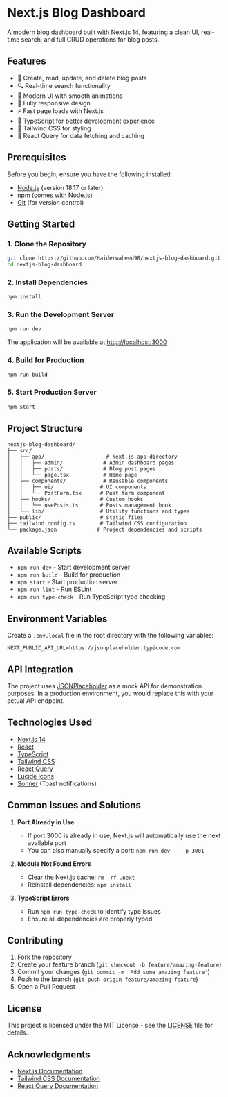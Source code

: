 # Next.js Blog Dashboard

A modern blog dashboard built with Next.js 14, featuring a clean UI, real-time search, and full CRUD operations for blog posts.

## Features

- 📝 Create, read, update, and delete blog posts
- 🔍 Real-time search functionality
- 🎨 Modern UI with smooth animations
- 📱 Fully responsive design
- ⚡ Fast page loads with Next.js
- 🎯 TypeScript for better development experience
- 🎨 Tailwind CSS for styling
- 🔄 React Query for data fetching and caching

## Prerequisites

Before you begin, ensure you have the following installed:
- [Node.js](https://nodejs.org/) (version 18.17 or later)
- [npm](https://www.npmjs.com/) (comes with Node.js)
- [Git](https://git-scm.com/) (for version control)

## Getting Started

### 1. Clone the Repository

```bash
git clone https://github.com/Haiderwaheed98/nextjs-blog-dashboard.git
cd nextjs-blog-dashboard
```

### 2. Install Dependencies

```bash
npm install
```

### 3. Run the Development Server

```bash
npm run dev
```

The application will be available at [http://localhost:3000](http://localhost:3000)

### 4. Build for Production

```bash
npm run build
```

### 5. Start Production Server

```bash
npm start
```

## Project Structure

```
nextjs-blog-dashboard/
├── src/
│   ├── app/                    # Next.js app directory
│   │   ├── admin/             # Admin dashboard pages
│   │   ├── posts/             # Blog post pages
│   │   └── page.tsx           # Home page
│   ├── components/            # Reusable components
│   │   ├── ui/               # UI components
│   │   └── PostForm.tsx      # Post form component
│   ├── hooks/                # Custom hooks
│   │   └── usePosts.ts       # Posts management hook
│   └── lib/                  # Utility functions and types
├── public/                   # Static files
├── tailwind.config.ts        # Tailwind CSS configuration
└── package.json             # Project dependencies and scripts
```

## Available Scripts

- `npm run dev` - Start development server
- `npm run build` - Build for production
- `npm start` - Start production server
- `npm run lint` - Run ESLint
- `npm run type-check` - Run TypeScript type checking

## Environment Variables

Create a `.env.local` file in the root directory with the following variables:

```env
NEXT_PUBLIC_API_URL=https://jsonplaceholder.typicode.com
```

## API Integration

The project uses [JSONPlaceholder](https://jsonplaceholder.typicode.com/) as a mock API for demonstration purposes. In a production environment, you would replace this with your actual API endpoint.

## Technologies Used

- [Next.js 14](https://nextjs.org/)
- [React](https://reactjs.org/)
- [TypeScript](https://www.typescriptlang.org/)
- [Tailwind CSS](https://tailwindcss.com/)
- [React Query](https://tanstack.com/query/latest)
- [Lucide Icons](https://lucide.dev/)
- [Sonner](https://sonner.emilkowal.ski/) (Toast notifications)

## Common Issues and Solutions

1. **Port Already in Use**
   - If port 3000 is already in use, Next.js will automatically use the next available port
   - You can also manually specify a port: `npm run dev -- -p 3001`

2. **Module Not Found Errors**
   - Clear the Next.js cache: `rm -rf .next`
   - Reinstall dependencies: `npm install`

3. **TypeScript Errors**
   - Run `npm run type-check` to identify type issues
   - Ensure all dependencies are properly typed

## Contributing

1. Fork the repository
2. Create your feature branch (`git checkout -b feature/amazing-feature`)
3. Commit your changes (`git commit -m 'Add some amazing feature'`)
4. Push to the branch (`git push origin feature/amazing-feature`)
5. Open a Pull Request

## License

This project is licensed under the MIT License - see the [LICENSE](LICENSE) file for details.

## Acknowledgments

- [Next.js Documentation](https://nextjs.org/docs)
- [Tailwind CSS Documentation](https://tailwindcss.com/docs)
- [React Query Documentation](https://tanstack.com/query/latest)
